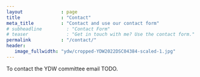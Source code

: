 ```yaml
---
layout              : page
title               : "Contact"
meta_title          : "Contact and use our contact form"
# subheadline         : "Contact Form"
# teaser              : "Get in touch with me? Use the contact form."
permalink           : "/contact/"
header:
   image_fullwidth: "ydw/cropped-YDW2022DSC04384-scaled-1.jpg"
---
```


To contact the YDW committee email TODO.